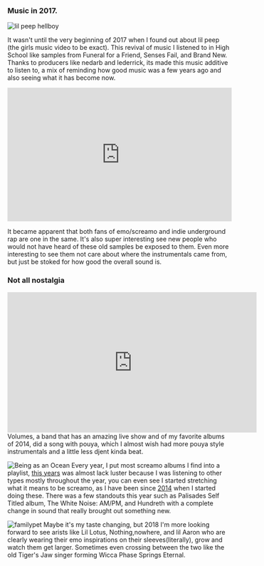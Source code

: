 ### Music in 2017.

![lil peep hellboy](https://i1.sndcdn.com/artworks-000185214461-55vwwi-t500x500.jpg)

It wasn't until the very beginning of 2017 when I found out about lil peep (the girls music video to be exact). This revival of music I listened to in High School like samples from Funeral for a Friend, Senses Fail, and Brand New. Thanks to producers like nedarb and lederrick, its made this music additive to listen to, a mix of reminding how good music was a few years ago and also seeing what it has become now.


<iframe width="100%" height="300" scrolling="no" frameborder="no" src="https://w.soundcloud.com/player/?url=https%3A//api.soundcloud.com/tracks/319017450&amp;color=%238a9298&amp;auto_play=false&amp;hide_related=false&amp;show_comments=true&amp;show_user=true&amp;show_reposts=false&amp;show_teaser=true&amp;visual=true"></iframe>



It became apparent that both fans of emo/screamo and indie underground rap are one in the same. It's also super interesting see new people who would not have heard of these old samples be exposed to them. Even more interesting to see them not care about where the instrumentals came from, but just be stoked for how good the overall sound is.


### Not all nostalgia

<iframe width="560" height="315" src="https://www.youtube-nocookie.com/embed/Ht-wkF1TcTM?rel=0&amp;controls=0&amp;showinfo=0" frameborder="0" gesture="media" allow="encrypted-media" allowfullscreen></iframe>
Volumes, a band that has an amazing live show and of my favorite albums of 2014, did a song with pouya, which I almost wish had more pouya style instrumentals and a little less djent kinda beat.

![Being as an Ocean](https://imageservicestoreag.blob.core.windows.net/imagecatalog/3601048f903b480a93c996784b864d3cv1.jpeg)
Every year, I put most screamo albums I find into a playlist, [this years](https://play.google.com/music/playlist/AMaBXylhWgaHm_m0swH2M8FxdPwPD9ORrq4Z7z_Qw33K9MXq4Cjmm61TWDPTT_S3r1zqLvguURCSR1BqcVeRQChCaemTsqZh7g%3D%3D) was almost lack luster because I was listening to other types mostly throughout the year, you can even see I started stretching what it means to be screamo, as I have been since [2014](https://play.google.com/music/playlist/AMaBXynC6Id_YluRCO1BLJJzAr6wkgMid0ETyRsKrivP3gh3j1dKrF6EMFYh4P2vyM_t3kgKdKFORNIYU9JI0zJFYGdVaa1RAQ%3D%3D) when I started doing these. There was a few standouts this year such as Palisades Self Titled album, The White Noise: AM/PM, and Hundreth with a complete change in sound that really brought out something new.


![familypet](https://f4.bcbits.com/img/0009814690_10.jpg)
Maybe it's my taste changing, but 2018 I'm more looking forward to see arists like Lil Lotus, Nothing,nowhere, and lil Aaron who are clearly wearing their emo inspirations on their sleeves(literally), grow and watch them get larger. Sometimes even crossing between the two like the old Tiger's Jaw singer forming Wicca Phase Springs Eternal.
